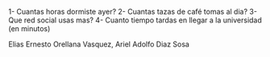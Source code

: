 1- Cuantas horas dormiste ayer?
2- Cuantas tazas de café tomas al dia?
3- Que red social usas mas?
4- Cuanto tiempo tardas en llegar a la universidad (en minutos)

Elias Ernesto Orellana Vasquez, 
Ariel Adolfo Diaz Sosa

